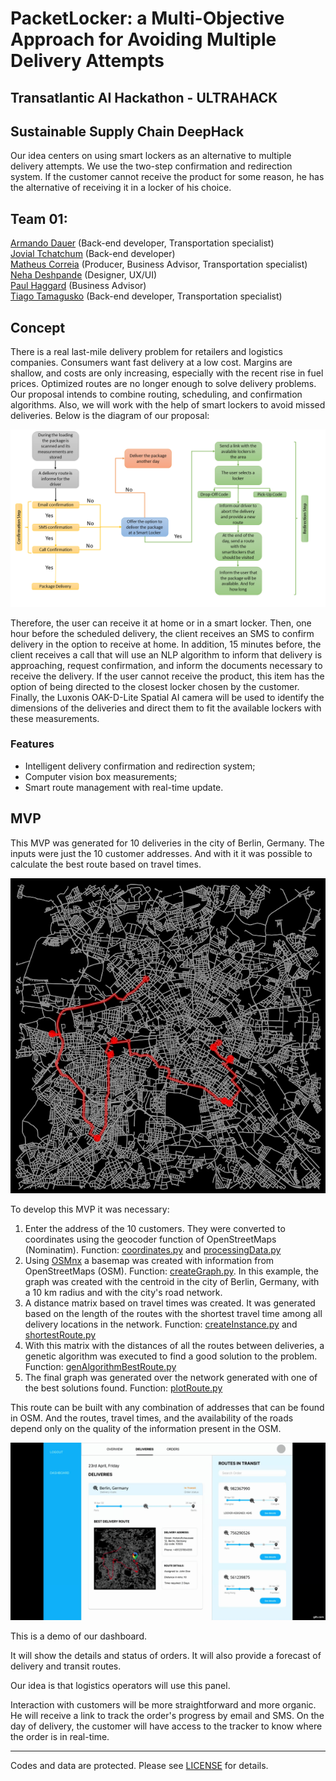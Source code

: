 # PacketLocker: a Multi-Objective Approach for Avoiding Multiple Delivery Attempts

## Transatlantic AI Hackathon - ULTRAHACK

## Sustainable Supply Chain DeepHack

Our idea centers on using smart lockers as an alternative to multiple delivery attempts. We use the two-step confirmation and redirection system. If the customer cannot receive the product for some reason, he has the alternative of receiving it in a locker of his choice.

## Team 01:

[Armando Dauer](https://github.com/ArmandoDauer) (Back-end developer, Transportation specialist) \
[Jovial Tchatchum](https://github.com/aj52izov) (Back-end developer) \
[Matheus Correia](https://github.com/matheusgomesms) (Producer, Business Advisor, Transportation specialist) \
[Neha Deshpande](https://github.com/Neha-2) (Designer, UX/UI) \
[Paul Haggard](https://github.com/) (Business Advisor) \
[Tiago Tamagusko](https://github.com/tamagusko) (Back-end developer, Transportation specialist)

## Concept

There is a real last-mile delivery problem for retailers and logistics companies. Consumers want fast delivery at a low cost. Margins are shallow, and costs are only increasing, especially with the recent rise in fuel prices.
Optimized routes are no longer enough to solve delivery problems. Our proposal intends to combine routing, scheduling, and confirmation algorithms. Also, we will work with the help of smart lockers to avoid missed deliveries. Below is the diagram of our proposal:

![Concept](img/concept.png)

Therefore, the user can receive it at home or in a smart locker. Then, one hour before the scheduled delivery, the client receives an SMS to confirm delivery in the option to receive at home. In addition, 15 minutes before, the client receives a call that will use an NLP algorithm to inform that delivery is approaching, request confirmation, and inform the documents necessary to receive the delivery. If the user cannot receive the product, this item has the option of being directed to the closest locker chosen by the customer.
Finally, the Luxonis OAK-D-Lite Spatial AI camera will be used to identify the dimensions of the deliveries and direct them to fit the available lockers with these measurements.

### Features

- Intelligent delivery confirmation and redirection system;
- Computer vision box measurements;
- Smart route management with real-time update.


## MVP

This MVP was generated for 10 deliveries in the city of Berlin, Germany. The inputs were just the 10 customer addresses. And with it it was possible to calculate the best route based on travel times.

![Concept](img/BerlinRoute.png)

To develop this MVP it was necessary:

1. Enter the address of the 10 customers. They were converted to coordinates using the geocoder function of OpenStreetMaps (Nominatim). Function: [coordinates.py](https://github.com/tamagusko/ai-transatlantic-hackathon/blob/main/src/coordinates.py) and [processingData.py](https://github.com/tamagusko/ai-transatlantic-hackathon/blob/main/src/processingData.py)
2. Using [OSMnx](https://osmnx.readthedocs.io/en/stable/) a basemap was created with information from OpenStreetMaps (OSM). Function: [createGraph.py](https://github.com/tamagusko/ai-transatlantic-hackathon/blob/main/src/createGraph.py). In this example, the graph was created with the centroid in the city of Berlin, Germany, with a 10 km radius and with the city's road network.
3. A distance matrix based on travel times was created. It was generated based on the length of the routes with the shortest travel time among all delivery locations in the network. Function: [createInstance.py](https://github.com/tamagusko/ai-transatlantic-hackathon/blob/main/src/createInstance.py) and [shortestRoute.py](https://github.com/tamagusko/ai-transatlantic-hackathon/blob/main/src/shortestRoute.py)
4. With this matrix with the distances of all the routes between deliveries, a genetic algorithm was executed to find a good solution to the problem. Function: [genAlgorithmBestRoute.py](https://github.com/tamagusko/ai-transatlantic-hackathon/blob/main/src/genAlgorithmBestRoute.py)
5. The final graph was generated over the network generated with one of the best solutions found. Function: [plotRoute.py](https://github.com/tamagusko/ai-transatlantic-hackathon/blob/main/src/plotRoute.py)

This route can be built with any combination of addresses that can be found in OSM. And the routes, travel times, and the availability of the roads depend only on the quality of the information present in the OSM.

![Dashboard](img/demo.gif)

This is a demo of our dashboard.

It will show the details and status of orders. It will also provide a forecast of delivery and transit routes.

Our idea is that logistics operators will use this panel.

Interaction with customers will be more straightforward and more organic. He will receive a link to track the order's progress by email and SMS. On the day of delivery, the customer will have access to the tracker to know where the order is in real-time.

---

Codes and data are protected. Please see [LICENSE](LICENSE) for details.



